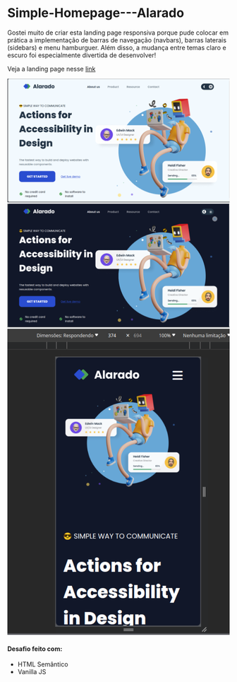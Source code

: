 # Simple-Homepage---Alarado


Gostei muito de criar esta landing page responsiva porque pude colocar em prática a implementação de barras de navegação (navbars), barras laterais (sidebars) e menu hamburguer. Além disso, a mudança entre temas claro e escuro foi especialmente divertida de desenvolver!

Veja a landing page nesse [link](https://matheusvinicius77.github.io/simple-Homepage-Alarado/)


![Light Mode](image.png)
![Dark Mode](image-1.png)
![Mobile Dark Mode](image-2.png)
#### Desafio feito com:

* HTML Semântico
* Vanilla JS
